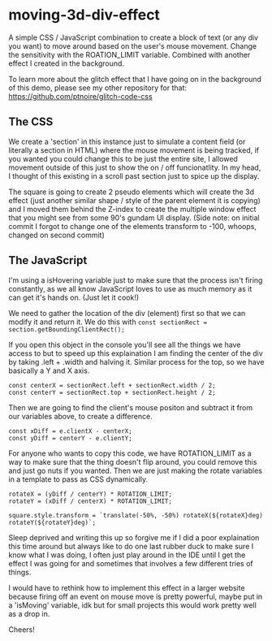 # moving-3d-div-effect
A simple CSS / JavaScript combination to create a block of text (or any div you want) to move around based on the user's mouse movement. Change the sensitivity with the ROATION_LIMIT variable. Combined with another effect I created in the background.


To learn more about the glitch effect that I have going on in the background of this demo, please see my other repository for that: https://github.com/ptnoire/glitch-code-css

## The CSS
We create a 'section' in this instance just to simulate a content field (or literally a section in HTML) where the mouse movement is being tracked, if you wanted you could change this to be just the entire site, I allowed movement outside of this just to show the on / off funcionatlity. In my head, I thought of this existing in a scroll past section just to spice up the display.

The square is going to create 2 pseudo elements which will create the 3d effect (just another similar shape / style of the parent element it is copying) and I moved them behind the Z-index to create the multiple window effect that you might see from some 90's gundam UI display. (Side note: on initial commit I forgot to change one of the elements transform to -100, whoops, changed on second commit)

## The JavaScript
I'm using a isHovering variable just to make sure that the process isn't firing constantly, as we all know JavaScript loves to use as much memory as it can get it's hands on. (Just let it cook!)

We need to gather the location of the div (element) first so that we can modify it and return it.
We do this with `const sectionRect = section.getBoundingClientRect();`

If you open this object in the console you'll see all the things we have access to but to speed up this explaination I am finding the center of the div by taking .left + .width and halving it. Similar process for the top, so we have basically a Y and X axis.

    const centerX = sectionRect.left + sectionRect.width / 2;
    const centerY = sectionRect.top + sectionRect.height / 2;
    
Then we are going to find the client's mouse positon and subtract it from our variables above, to create a difference.

    const xDiff = e.clientX - centerX;
    const yDiff = centerY - e.clientY;
    
For anyone who wants to copy this code, we have ROTATION_LIMIT as a way to make sure that the thing doesn't flip around, you could remove this and just go nuts if you wanted. Then we are just making the rotate variables in a template to pass as CSS dynamically.

    rotateX = (yDiff / centerY) * ROTATION_LIMIT;
    rotateY = (xDiff / centerX) * ROTATION_LIMIT;

    square.style.transform = `translate(-50%, -50%) rotateX(${rotateX}deg) rotateY(${rotateY}deg)`;
    
    
Sleep deprived and writing this up so forgive me if I did a poor explaination this time around but always like to do one last rubber duck to make sure I know what I was doing, I often just play around in the IDE until I get the effect I was going for and sometimes that involves a few different tries of things.

I would have to rethink how to implement this effect in a larger website because firing off an event on mouse move is pretty powerful, maybe put in a 'isMoving' variable, idk but for small projects this would work pretty well as a drop in. 

Cheers!
